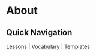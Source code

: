 # About

## Quick Navigation

[Lessons](./lessons.md) | [Vocabulary](./vocabulary.md) | [Templates](./templates.md)
